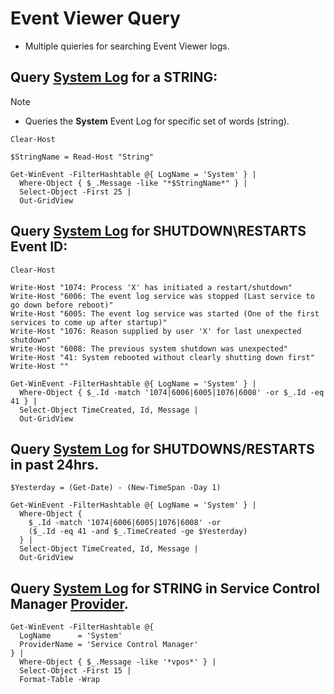# Event Viewer Query
- Multiple quieries for searching Event Viewer logs.

## Query <ins>System Log</ins> for a **STRING**:

> [!NOTE]
> - Queries the **System** Event Log for specific set of words (string).

```
Clear-Host

$StringName = Read-Host "String"

Get-WinEvent -FilterHashtable @{ LogName = 'System' } |
  Where-Object { $_.Message -like "*$StringName*" } |
  Select-Object -First 25 |
  Out-GridView
```

## Query <ins>System Log</ins> for **SHUTDOWN\RESTARTS** Event ID:

```
Clear-Host

Write-Host "1074: Process 'X' has initiated a restart/shutdown"
Write-Host "6006: The event log service was stopped (Last service to go down before reboot)"
Write-Host "6005: The event log service was started (One of the first services to come up after startup)"
Write-Host "1076: Reason supplied by user 'X' for last unexpected shutdown"
Write-Host "6008: The previous system shutdown was unexpected"
Write-Host "41: System rebooted without clearly shutting down first"
Write-Host ""

Get-WinEvent -FilterHashtable @{ LogName = 'System' } |
  Where-Object { $_.Id -match '1074|6006|6005|1076|6008' -or $_.Id -eq 41 } |
  Select-Object TimeCreated, Id, Message |
  Out-GridView
```

## Query <ins>System Log</ins> for **SHUTDOWNS/RESTARTS** in past 24hrs.
```
$Yesterday = (Get-Date) - (New-TimeSpan -Day 1)

Get-WinEvent -FilterHashtable @{ LogName = 'System' } |
  Where-Object {
    $_.Id -match '1074|6006|6005|1076|6008' -or
    ($_.Id -eq 41 -and $_.TimeCreated -ge $Yesterday)
  } |
  Select-Object TimeCreated, Id, Message |
  Out-GridView
 ```

## Query <ins>System Log</ins> for STRING in Service Control Manager <ins>Provider</ins>.
```
Get-WinEvent -FilterHashtable @{
  LogName      = 'System'
  ProviderName = 'Service Control Manager'
} |
  Where-Object { $_.Message -like '*vpos*' } |
  Select-Object -First 15 |
  Format-Table -Wrap
```
